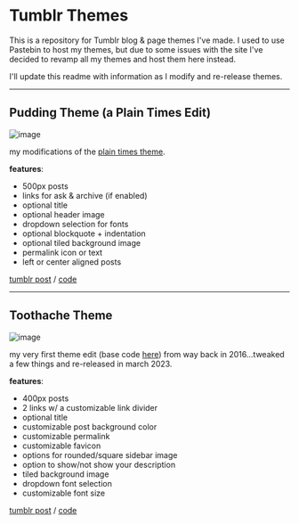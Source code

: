 # Tumblr Themes

This is a repository for Tumblr blog & page themes I've made. I used to use Pastebin to host my themes, but due to some issues with the site I've decided to revamp all my themes and host them here instead.

I'll update this readme with information as I modify and re-release themes. 

---

## Pudding Theme (a Plain Times Edit)

![image](https://user-images.githubusercontent.com/96816712/222996548-15929e07-5391-4966-a611-9604a47bcf86.png)

my modifications of the [plain times theme](https://www.tumblr.com/theme/1489).

**features**:
- 500px posts
- links for ask & archive (if enabled)
- optional title
- optional header image
- dropdown selection for fonts
- optional blockquote + indentation
- optional tiled background image
- permalink icon or text
- left or center aligned posts

[tumblr post](https://negg.tumblr.com/post/710997721242353664/pudding-theme-plain-times-edit-by-negg-i-3-the) / [code](https://github.com/js044/tumblr-themes/blob/main/pudding-theme.html)

---

## Toothache Theme

![image](https://user-images.githubusercontent.com/96816712/223293676-19d82d07-510c-4587-ad0d-2aaf879685f5.png)

my very first theme edit (base code [here](https://animecharacter.tumblr.com/basecode)) from way back in 2016...tweaked a few things and re-released in march 2023.

**features**:
- 400px posts
- 2 links w/ a customizable link divider
- optional title
- customizable post background color
- customizable permalink
- customizable favicon
- options for rounded/square sidebar image
- option to show/not show your description
- tiled background image
- dropdown font selection
- customizable font size

[tumblr post](https://negg.tumblr.com/post/711094972280160256/toothache-theme-by-negg-re-release-u-may-or-may) / [code](https://github.com/js044/tumblr-themes/blob/main/toothache-theme.html)
